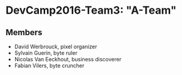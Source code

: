 # DevCamp2016-Team3: "A-Team"
## Members
*	David Werbrouck, pixel organizer
*	Sylvain Guerin, byte ruler
*	Nicolas Van Eeckhout, business discoverer
*	Fabian Vilers, byte cruncher
